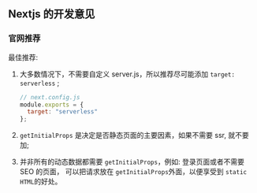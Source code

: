 ## Nextjs 的开发意见

### 官网推荐

最佳推荐:

1. 大多数情况下，不需要自定义 server.js，所以推荐尽可能添加 `target: serverless` ;

   ```js
   // next.config.js
   module.exports = {
     target: "serverless"
   };
   ```

2. `getInitialProps` 是决定是否静态页面的主要因素，如果不需要 ssr, 就不要加;

3. 并非所有的动态数据都需要 `getInitialProps`，例如: 登录页面或者不需要 SEO 的页面， 可以把请求放在 `getInitialProps`外面，以便享受到 `static HTML`的好处。
